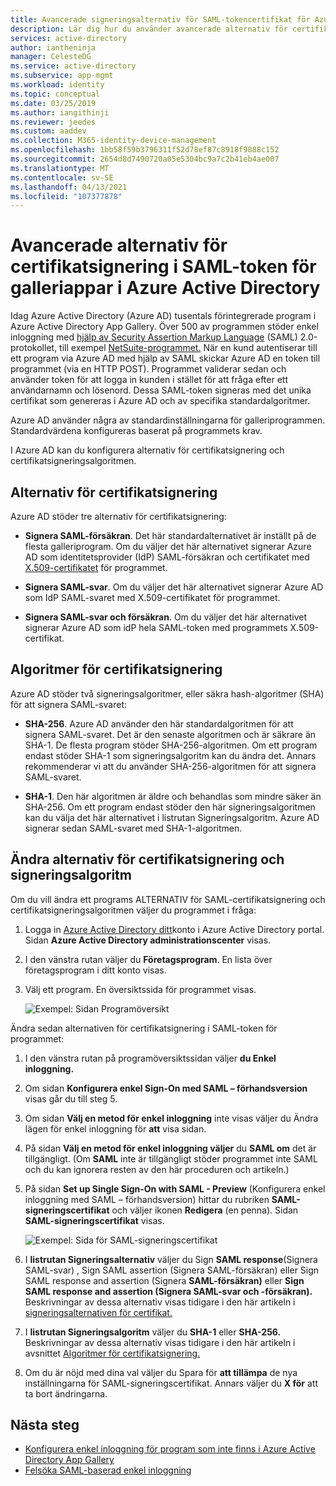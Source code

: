 ```yaml
---
title: Avancerade signeringsalternativ för SAML-tokencertifikat för Azure AD-appar
description: Lär dig hur du använder avancerade alternativ för certifikatsignering i SAML-token för förintegrerade appar i Azure Active Directory
services: active-directory
author: iantheninja
manager: CelesteDG
ms.service: active-directory
ms.subservice: app-mgmt
ms.workload: identity
ms.topic: conceptual
ms.date: 03/25/2019
ms.author: iangithinji
ms.reviewer: jeedes
ms.custom: aaddev
ms.collection: M365-identity-device-management
ms.openlocfilehash: 1bb58f59b3796311f52d78ef87c8918f9888c152
ms.sourcegitcommit: 2654d8d7490720a05e5304bc9a7c2b41eb4ae007
ms.translationtype: MT
ms.contentlocale: sv-SE
ms.lasthandoff: 04/13/2021
ms.locfileid: "107377878"
---
```

# <a name="advanced-certificate-signing-options-in-the-saml-token-for-gallery-apps-in-azure-active-directory"></a>Avancerade alternativ för certifikatsignering i SAML-token för galleriappar i Azure Active Directory

Idag Azure Active Directory (Azure AD) tusentals förintegrerade program i Azure Active Directory App Gallery. Över 500 av programmen stöder enkel inloggning med [hjälp av Security Assertion Markup Language](https://wikipedia.org/wiki/Security_Assertion_Markup_Language) (SAML) 2.0-protokollet, till exempel [NetSuite-programmet.](https://azuremarketplace.microsoft.com/marketplace/apps/aad.netsuite) När en kund autentiserar till ett program via Azure AD med hjälp av SAML skickar Azure AD en token till programmet (via en HTTP POST). Programmet validerar sedan och använder token för att logga in kunden i stället för att fråga efter ett användarnamn och lösenord. Dessa SAML-token signeras med det unika certifikat som genereras i Azure AD och av specifika standardalgoritmer.

Azure AD använder några av standardinställningarna för galleriprogrammen. Standardvärdena konfigureras baserat på programmets krav.

I Azure AD kan du konfigurera alternativ för certifikatsignering och certifikatsigneringsalgoritmen.

## <a name="certificate-signing-options"></a>Alternativ för certifikatsignering

Azure AD stöder tre alternativ för certifikatsignering:

* **Signera SAML-försäkran**. Det här standardalternativet är inställt på de flesta galleriprogram. Om du väljer det här alternativet signerar Azure AD som identitetsprovider (IdP) SAML-försäkran och certifikatet med [X.509-certifikatet](https://wikipedia.org/wiki/X.509) för programmet.

* **Signera SAML-svar**. Om du väljer det här alternativet signerar Azure AD som IdP SAML-svaret med X.509-certifikatet för programmet.

* **Signera SAML-svar och försäkran**. Om du väljer det här alternativet signerar Azure AD som idP hela SAML-token med programmets X.509-certifikat.

## <a name="certificate-signing-algorithms"></a>Algoritmer för certifikatsignering

Azure AD stöder två signeringsalgoritmer, eller säkra hash-algoritmer (SHA) för att signera SAML-svaret:

* **SHA-256**. Azure AD använder den här standardalgoritmen för att signera SAML-svaret. Det är den senaste algoritmen och är säkrare än SHA-1. De flesta program stöder SHA-256-algoritmen. Om ett program endast stöder SHA-1 som signeringsalgoritm kan du ändra det. Annars rekommenderar vi att du använder SHA-256-algoritmen för att signera SAML-svaret.

* **SHA-1**. Den här algoritmen är äldre och behandlas som mindre säker än SHA-256. Om ett program endast stöder den här signeringsalgoritmen kan du välja det här alternativet i listrutan Signeringsalgoritm.  Azure AD signerar sedan SAML-svaret med SHA-1-algoritmen.

## <a name="change-certificate-signing-options-and-signing-algorithm"></a>Ändra alternativ för certifikatsignering och signeringsalgoritm

Om du vill ändra ett programs ALTERNATIV för SAML-certifikatsignering och certifikatsigneringsalgoritmen väljer du programmet i fråga:

1. Logga in [Azure Active Directory ditt](https://aad.portal.azure.com/)konto i Azure Active Directory portal. Sidan **Azure Active Directory administrationscenter** visas.
1. I den vänstra rutan väljer du **Företagsprogram**. En lista över företagsprogram i ditt konto visas.
1. Välj ett program. En översiktssida för programmet visas.

   ![Exempel: Sidan Programöversikt](./media/certificate-signing-options/application-overview-page.png)

Ändra sedan alternativen för certifikatsignering i SAML-token för programmet:

1. I den vänstra rutan på programöversiktssidan väljer **du Enkel inloggning.**
1. Om sidan **Konfigurera enkel Sign-On med SAML – förhandsversion** visas går du till steg 5.
1. Om sidan **Välj en metod för enkel inloggning** inte visas väljer du Ändra lägen för enkel inloggning för **att** visa sidan.
1. På sidan **Välj en metod för enkel inloggning väljer** du **SAML om** det är tillgängligt. (Om **SAML** inte är tillgängligt stöder programmet inte SAML och du kan ignorera resten av den här proceduren och artikeln.)
1. På sidan **Set up Single Sign-On with SAML - Preview** (Konfigurera enkel inloggning med SAML – förhandsversion) hittar du rubriken **SAML-signeringscertifikat** och väljer ikonen **Redigera** (en penna). Sidan **SAML-signeringscertifikat** visas.

   ![Exempel: Sida för SAML-signeringscertifikat](./media/certificate-signing-options/saml-signing-page.png)

1. I **listrutan Signeringsalternativ** väljer du Sign **SAML response**(Signera SAML-svar) , Sign SAML assertion (Signera SAML-försäkran) eller Sign SAML response and assertion (Signera **SAML-försäkran)** eller **Sign SAML response and assertion (Signera SAML-svar och -försäkran).** Beskrivningar av dessa alternativ visas tidigare i den här artikeln i [signeringsalternativen för certifikat.](#certificate-signing-options)
1. I **listrutan Signeringsalgoritm** väljer du **SHA-1** eller **SHA-256.** Beskrivningar av dessa alternativ visas tidigare i den här artikeln i avsnittet [Algoritmer för certifikatsignering.](#certificate-signing-algorithms)
1. Om du är nöjd med dina val väljer du Spara för **att tillämpa** de nya inställningarna för SAML-signeringscertifikat. Annars väljer du **X för** att ta bort ändringarna.

## <a name="next-steps"></a>Nästa steg

* [Konfigurera enkel inloggning för program som inte finns i Azure Active Directory App Gallery](./configure-saml-single-sign-on.md)
* [Felsöka SAML-baserad enkel inloggning](./debug-saml-sso-issues.md)